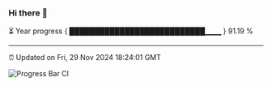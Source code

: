 ### Hi there 👋

⏳ Year progress { ███████████████████████████▁▁▁ } 91.19 %

---

⏰ Updated on Fri, 29 Nov 2024 18:24:01 GMT

![Progress Bar CI](https://github.com/liununu/liununu/workflows/Progress%20Bar%20CI/badge.svg)

